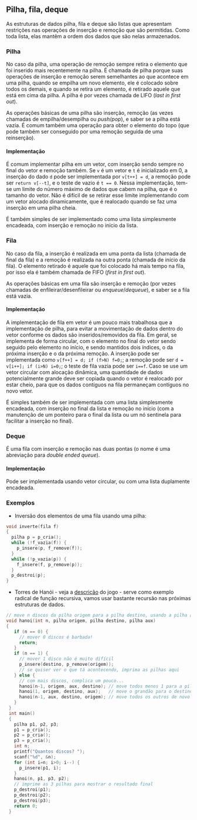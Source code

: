 ## Pilha, fila, deque

As estruturas de dados pilha, fila e deque são listas que apresentam restrições nas operações de inserção e remoção que são permitidas.
Como toda lista, elas mantêm a ordem dos dados que são nelas armazenados.

### Pilha 

No caso da pilha, uma operação de remoção sempre retira o elemento que foi inserido mais recentemente na pilha.
É chamada de pilha porque suas operações de inserção e remoção serem semelhantes ao que acontece em uma pilha, quando se empilha um novo elemento, ele é colocado sobre todos os demais, e quando se retira um elemento, é retirado aquele que está em cima da pilha.
A pilha é por vezes chamada de LIFO (*last in first out*).

As operações básicas de uma pilha são inserção, remoção (as vezes chamadas de empilha/desempilha ou *push*/*pop*), e saber se a pilha está vazia.
É comum também uma operação para obter o elemento do topo (que pode também ser conseguido por uma remoção seguida de uma reinserção).

#### Implementação

É comum implementar pilha em um vetor, com inserção sendo sempre no final do vetor e remoção também. Se `v` é um vetor e `t` é inicializado em 0, a inserção do dado `d` pode ser implementada por `v[t++] = d`, a remoção pode ser `return v[--t]`, e o teste de vazio é `t == 0`.
Nessa implementação, tem-se um limite do número máximo de dados que cabem na pilha, que é o tamanho do vetor. Não é difícil de se retirar esse limite implementando com um vetor alocado dinamicamente, que é realocado quando se faz uma inserção em uma pilha cheia.

É também simples de ser implementado como uma lista simplesmente encadeada, com inserção e remoção no início da lista.

### Fila

No caso da fila, a inserção é realizada em uma ponta da lista (chamada de final da fila) e a remoção é realizada na outra ponta (chamada de início da fila). O elemento retirado é aquele que foi colocado há mais tempo na fila, por isso ela é também chamada de FIFO (*first in first out*).

As operações básicas em uma fila são inserção e remoção (por vezes chamadas de enfileirar/desenfileirar ou *enqueue*/*dequeue*), e saber se a fila está vazia.

#### Implementação

A implementação de fila em vetor é um pouco mais trabalhosa que a implementação de pilha, para evitar a movimentação de dados dentro do vetor conforme os dados são inseridos/removidos da fila.
Em geral, se implementa de forma circular, com o elemento no final do vetor sendo seguido pelo elemento no início, e sendo mantidos dois índices, o da próxima inserção e o da próxima remoção. A inserção pode ser implementada como `v[f++] = d; if (f>N) f=0;`; a remoção pode ser `d = v[i++]; if (i>N) i=0;`; o teste de fila vazia pode ser `i==f`.
Caso se use um vetor circular com alocação dinâmica, uma quantidade de dados potencialmente grande deve ser copiada quando o vetor é realocado por estar cheio, para que os dados contíguos na fila permaneçam contíguos no novo vetor.

É simples também de ser implementada com uma lista simplesmente encadeada, com inserção no final da lista e remoção no início (com a manutenção de um ponteiro para o final da lista ou um nó sentinela para facilitar a inserção no final).

### Deque

É uma fila com inserção e remoção nas duas pontas (o nome é uma abreviação para *double ended queue*).

#### Implementação

Pode ser implementada usando vetor circular, ou com uma lista duplamente encadeada.

### Exemplos

- Inversão dos elementos de uma fila usando uma pilha:
```c
void inverte(fila f)
{
  pilha p = p_cria();
  while (!f_vazia(f)) {
    p_insere(p, f_remove(f));
  }
  while (!p_vazia(p)) {
    f_insere(f, p_remove(p));
  }
  p_destroi(p);
}
```
- Torres de Hanói - veja a [descrição](http://clubes.obmep.org.br/blog/torre-de-hanoi/) do jogo - serve como exemplo radical de função recursiva, vamos usar bastante recursão nas próximas estruturas de dados.
```c
// move n discos da pilha origem para a pilha destino, usando a pilha auxiliar
void hanoi(int n, pilha origem, pilha destino, pilha aux)
{
   if (n == 0) {
     // mover 0 discos é barbada!
     return;
   }
   if (n == 1) {
     // mover 1 disco não é muito difícil
     p_insere(destino, p_remove(origem));
     // se quiser ver o que tá acontecendo, imprima as pilhas aqui
   } else {
     // com mais discos, complica um pouco...
     hanoi(n-1, origem, aux, destino); // move todos menos 1 para a pilha auxiliar, com ajuda da pilha destino
     hanoi(1, origem, destino, aux);   // move o grandão para o destino
     hanoi(n-1, aux, destino, origem); // move todos os outros de novo da auxiliar pra destino, com ajuda da origem
   }
 }
 int main()
 {
   pilha p1, p2, p3;
   p1 = p_cria();
   p2 = p_cria();
   p3 = p_cria();
   int n;
   printf("Quantos discos? ");
   scanf("%d", &n);
   for (int i=n; i>0; i--) {
     p_insere(p1, i);
   }
   hanoi(n, p1, p3, p2);
   // imprime as 3 pilhas para mostrar o resultado final
   p_destroi(p1);
   p_destroi(p2);
   p_destroi(p3);
   return 0;
 }
 ```
